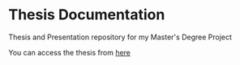 # Thesis Documentation

Thesis and Presentation repository for my Master's Degree Project

You can access the thesis from [here](https://www.politesi.polimi.it/handle/10589/149395)
